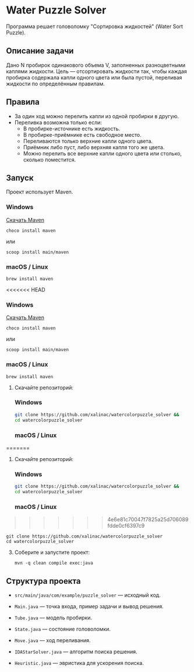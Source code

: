 # Water Puzzle Solver

Программа решает головоломку "Сортировка жидкостей" (Water Sort Puzzle).

## Описание задачи

Дано N пробирок одинакового объема V, заполненных разноцветными каплями жидкости. Цель — отсортировать жидкости так, чтобы каждая пробирка содержала капли одного цвета или была пустой, переливая жидкости по определённым правилам.

## Правила

- За один ход можно перелить капли из одной пробирки в другую.
- Переливка возможна только если:
  - В пробирке-источнике есть жидкость.
  - В пробирке-приёмнике есть свободное место.
  - Переливаются только верхние капли одного цвета.
  - Приёмник либо пуст, либо верхняя капля того же цвета.
  - Можно перелить все верхние капли одного цвета или столько, сколько поместится.

## Запуск

Проект использует Maven.
### Windows
[Скачать Maven](https://maven.apache.org/download.cgi)
```
choco install maven
```
или
```
scoop install main/maven
```
### macOS / Linux
```
brew install maven
```

<<<<<<< HEAD
### Windows

[Скачать Maven](https://maven.apache.org/download.cgi)

```
choco install maven
```

или

```
scoop install main/maven
```

### macOS / Linux

```
brew install maven
```

1. Скачайте репозиторий:

   ### Windows

   ```bash
   git clone https://github.com/xalinac/watercolorpuzzle_solver &&
   cd watercolorpuzzle_solver
   ```

   ### macOS / Linux

=======

1. Скачайте репозиторий:

   ### Windows
    ```bash
    git clone https://github.com/xalinac/watercolorpuzzle_solver &&
    cd watercolorpuzzle_solver
    ```
   ### macOS / Linux
>>>>>>> 4e6e81c70047f7825a25d706089fdde0cf6397c9
   ```
   git clone https://github.com/xalinac/watercolorpuzzle_solver
   cd watercolorpuzzle_solver
   ```

3. Соберите и запустите проект:
   ```
   mvn -q clean compile exec:java
   ```

## Структура проекта

- `src/main/java/com/example/puzzle_solver` — исходный код.

- `Main.java` — точка входа, пример задачи и вывод решения.

- `Tube.java` — модель пробирки.

- `State.java` — состояние головоломки.

- `Move.java` — ход переливания.

- `IDAStarSolver.java` — алгоритм поиска решения.

- `Heuristic.java` — эвристика для ускорения поиска.
